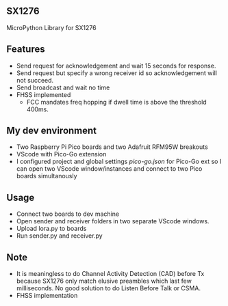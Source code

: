 ## SX1276
MicroPython Library for SX1276 
## Features
* Send request for acknowledgement and wait 15 seconds for response.
* Send request but specify a wrong receiver id so acknowledgement will not succeed.
* Send broadcast and wait no time
* FHSS implemented
  * FCC mandates freq hopping if dwell time is above the threshold 400ms.  
## My dev environment
* Two Raspberry Pi Pico boards and two Adafruit RFM95W breakouts
* VScode with Pico-Go extension 
* I configured project and global settings <i>pico-go.json</i> for Pico-Go ext so I can open two VScode window/instances and connect to two Pico boards simultanously
## Usage
* Connect two boards to dev machine
* Open sender and receiver folders in two separate VScode windows.
* Upload lora.py to boards 
* Run sender.py and receiver.py
## Note
* It is meaningless to do Channel Activity Detection (CAD) before Tx because SX1276 only match elusive preambles which last few milliseconds. No good solution to do Listen Before Talk or CSMA.
* FHSS implementation
